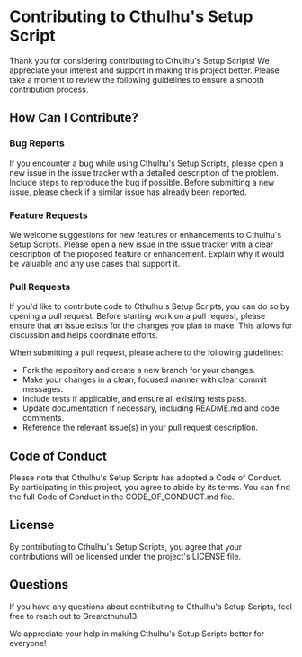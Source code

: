 # Contributing to Cthulhu's Setup Script

Thank you for considering contributing to Cthulhu's Setup Scripts! We appreciate your interest and support in making this project better. Please take a moment to review the following guidelines to ensure a smooth contribution process.

## How Can I Contribute?

### Bug Reports

If you encounter a bug while using Cthulhu's Setup Scripts, please open a new issue in the issue tracker with a detailed description of the problem. Include steps to reproduce the bug if possible. Before submitting a new issue, please check if a similar issue has already been reported.

### Feature Requests

We welcome suggestions for new features or enhancements to Cthulhu's Setup Scripts. Please open a new issue in the issue tracker with a clear description of the proposed feature or enhancement. Explain why it would be valuable and any use cases that support it.

### Pull Requests

If you'd like to contribute code to Cthulhu's Setup Scripts, you can do so by opening a pull request. Before starting work on a pull request, please ensure that an issue exists for the changes you plan to make. This allows for discussion and helps coordinate efforts.

When submitting a pull request, please adhere to the following guidelines:
- Fork the repository and create a new branch for your changes.
- Make your changes in a clean, focused manner with clear commit messages.
- Include tests if applicable, and ensure all existing tests pass.
- Update documentation if necessary, including README.md and code comments.
- Reference the relevant issue(s) in your pull request description.

## Code of Conduct

Please note that Cthulhu's Setup Scripts has adopted a Code of Conduct. By participating in this project, you agree to abide by its terms. You can find the full Code of Conduct in the CODE_OF_CONDUCT.md file.

## License

By contributing to Cthulhu's Setup Scripts, you agree that your contributions will be licensed under the project's LICENSE file.

## Questions

If you have any questions about contributing to Cthulhu's Setup Scripts, feel free to reach out to Greatcthuhu13.

We appreciate your help in making Cthulhu's Setup Scripts better for everyone!
